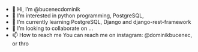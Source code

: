 - 👋 Hi, I’m @bucenecdominik
- 👀 I’m interested in python programming, PostgreSQL, 
- 🌱 I’m currently learning PostgreSQL, Django and django-rest-framework
- 💞️ I’m looking to collaborate on ...
- 📫 How to reach me You can reach me on instagram: @dominikbucenec, or thro

<!---
bucenecdominik/bucenecdominik is a ✨ special ✨ repository because its `README.md` (this file) appears on your GitHub profile.
You can click the Preview link to take a look at your changes.
--->
